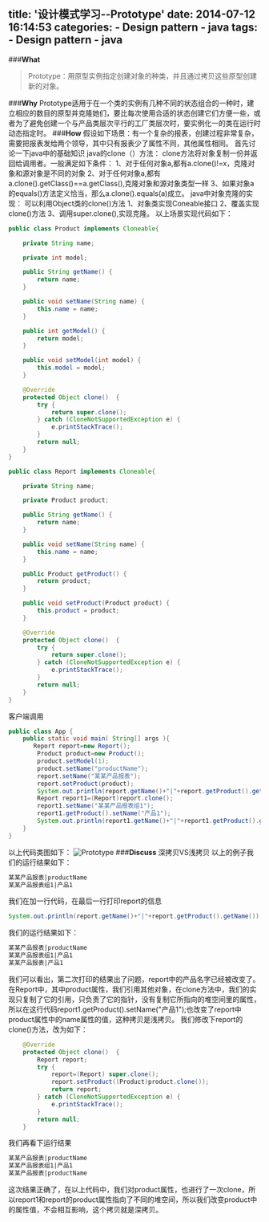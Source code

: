 title: '设计模式学习--Prototype'
date: 2014-07-12 16:14:53
categories:
	- Design pattern
	- java
tags:
	- Design pattern
	- java
---

###**What**

> Prototype：用原型实例指定创建对象的种类，并且通过拷贝这些原型创建新的对象。<!--more-->

###**Why**
Prototype适用于在一个类的实例有几种不同的状态组合的一种时，建立相应的数目的原型并克隆她们，要比每次使用合适的状态创建它们方便一些，或者为了避免创建一个与产品类层次平行的工厂类层次时，要实例化一的类在运行时动态指定时。
###**How**
假设如下场景：有一个复杂的报表，创建过程非常复杂，需要把报表发给两个领导，其中只有报表少了属性不同，其他属性相同。
首先讨论一下java中的基础知识
java的clone（）方法：
clone方法将对象复制一份并返回给调用者。一般满足如下条件：
1、对于任何对象a,都有a.clone()!=x，克隆对象和源对象是不同的对象
2、对于任何对象a,都有a.clone().getClass()==a.getClass(),克隆对象和源对象类型一样
3、如果对象a的equals()方法定义恰当，那么a.clone().equals(a)成立。
java中对象克隆的实现：
可以利用Object类的clone()方法
1、对象类实现Coneable接口
2、覆盖实现clone()方法
3、调用super.clone(),实现克隆。
以上场景实现代码如下：
```java
public class Product implements Cloneable{

    private String name;

    private int model;

    public String getName() {
        return name;
    }

    public void setName(String name) {
        this.name = name;
    }

    public int getModel() {
        return model;
    }

    public void setModel(int model) {
        this.model = model;
    }

    @Override
    protected Object clone()  {
        try {
            return super.clone();
        } catch (CloneNotSupportedException e) {
            e.printStackTrace();
        }
        return null;
    }
}
```
```java
public class Report implements Cloneable{

    private String name;

    private Product product;

    public String getName() {
        return name;
    }

    public void setName(String name) {
        this.name = name;
    }

    public Product getProduct() {
        return product;
    }

    public void setProduct(Product product) {
        this.product = product;
    }

    @Override
    protected Object clone()  {
        try {
            return super.clone();
        } catch (CloneNotSupportedException e) {
            e.printStackTrace();
        }
        return null;
    }
}
```
客户端调用
```java
public class App {
    public static void main( String[] args ){
       Report report=new Report();
        Product product=new Product();
        product.setModel(1);
        product.setName("productName");
        report.setName("某某产品报表");
        report.setProduct(product);
        System.out.println(report.getName()+"|"+report.getProduct().getName());
        Report report1=(Report)report.clone();
        report1.setName("某某产品报表组1");
        report1.getProduct().setName("产品1");
        System.out.println(report1.getName()+"|"+report1.getProduct().getName());
    }
}
```
以上代码类图如下：
![Prototype](http://yywang.qiniudn.com/prototype.png)
###**Discuss**
深拷贝VS浅拷贝
以上的例子我们的运行结果如下：
```xml
某某产品报表|productName
某某产品报表组1|产品1
```
我们在加一行代码，在最后一行打印report的信息
```java
System.out.println(report.getName()+"|"+report.getProduct().getName());
```
我们的运行结果如下：
```xml
某某产品报表|productName
某某产品报表组1|产品1
某某产品报表|产品1
```
我们可以看出，第二次打印的结果出了问题，report中的产品名字已经被改变了。
在Report中，其中product属性，我们引用其他对象，在clone方法中，我们的实现只复制了它的引用，只负责了它的指针，没有复制它所指向的堆空间里的属性，所以在这行代码report1.getProduct().setName("产品1");也改变了report中product属性中的name属性的值，这种拷贝是浅拷贝。
我们修改下report的clone()方法，改为如下：
```java
    @Override
    protected Object clone()  {
        Report report;
        try {
            report=(Report) super.clone();
            report.setProduct((Product)product.clone());
            return report;
        } catch (CloneNotSupportedException e) {
            e.printStackTrace();
        }
        return null;
    }
```
我们再看下运行结果
```xml
某某产品报表|productName
某某产品报表组1|产品1
某某产品报表|productName
```
这次结果正确了，在以上代码中，我们对product属性，也进行了一次clone，所以report1和report的product属性指向了不同的堆空间，所以我们改变product中的属性值，不会相互影响，这个拷贝就是深拷贝。